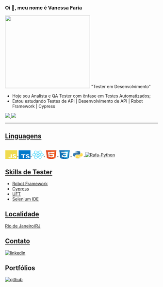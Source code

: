 ### Oi 👋, meu nome é Vanessa Faria
<img src='https://upload.wikimedia.org/wikipedia/commons/0/01/Vanessa_braziliensis.jpg' height='240' width='280' >
"Tester em Desenvolvimento"

- Hoje sou Analista e QA Tester com ênfase em Testes Automatizados;
- Estou estudando Testes de API | Desenvolvimento de API | Robot Framework | Cypress

<div>
  <a href="https://github.com/TearG">
  <img height="180em" src="https://github-readme-stats.vercel.app/api?username=TearG&show_icons=true&theme=dracula&include_all_commits=true&count_private=true"/>
  <img height="180em" src="https://github-readme-stats.vercel.app/api/top-langs/?username=TearG&layout=compact&langs_count=7&theme=dracula"/>
</div>
 
------------------------------------------------------------
## Linguagens
  
 <div style="display: inline_block"><br>
  <img align="center" alt="Rafa-Js" height="30" width="40" src="https://raw.githubusercontent.com/devicons/devicon/master/icons/javascript/javascript-plain.svg">
  <img align="center" alt="Rafa-Ts" height="30" width="40" src="https://raw.githubusercontent.com/devicons/devicon/master/icons/typescript/typescript-plain.svg">
   <img align="center" alt="Rafa-React" height="30" width="40" src="https://raw.githubusercontent.com/devicons/devicon/master/icons/react/react-original.svg">
  <img align="center" alt="Rafa-HTML" height="30" width="40" src="https://raw.githubusercontent.com/devicons/devicon/master/icons/html5/html5-original.svg">
  <img align="center" alt="Rafa-CSS" height="30" width="40" src="https://raw.githubusercontent.com/devicons/devicon/master/icons/css3/css3-original.svg">
  <img align="center" alt="Rafa-Python" height="30" width="40" src="https://raw.githubusercontent.com/devicons/devicon/master/icons/python/python-original.svg">
  <img align="center" alt="Rafa-Python" height="30" width="40" src="https://cdn.jsdelivr.net/gh/devicons/devicon/icons/php/php-original.svg">
  </div>
  

## Skills de Tester
- Robot Framework
- Cypress
- UFT
- Selenium IDE

## Localidade

Rio de Janeiro/RJ


## Contato
  
  [<img src='https://cdn.jsdelivr.net/npm/simple-icons@3.0.1/icons/linkedin.svg' alt='linkedin' height='40'>](https://www.linkedin.com/in/vanessafaria//)  
  
## Portfólios

[<img src='https://cdn.jsdelivr.net/npm/simple-icons@3.0.1/icons/github.svg' alt='github' height='40'>](https://github.com/TearG) 


